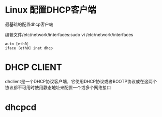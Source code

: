 # Linux 配置DHCP客户端  
最基础的配置dhcp客户端  

编辑文件/etc/network/interfaces:sudo vi /etc/network/interfaces  
```
auto [eth0]
iface [eth0] inet dhcp
```
# DHCP CLIENT
dhclient是一个DHCP协议客户端，它使用DHCP协议或者BOOTP协议或在这两个协议都不可用时使用静态地址来配置一个或多个网络接口  


# dhcpcd
